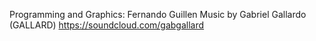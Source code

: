 Programming and Graphics: Fernando Guillen
Music by Gabriel Gallardo (GALLARD) https://soundcloud.com/gabgallard
